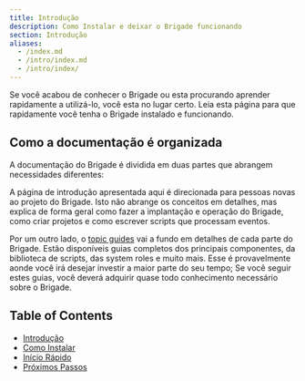 ```yaml
---
title: Introdução
description: Como Instalar e deixar o Brigade funcionando
section: Introdução
aliases:
  - /index.md
  - /intro/index.md
  - /intro/index/
---
```


Se você acabou de conhecer o Brigade ou esta procurando aprender rapidamente a utilizá-lo, você esta no lugar certo. Leia esta página para que rapidamente você tenha o Brigade instalado e funcionando.

## Como a documentação é organizada

A documentação do Brigade é dividida em duas partes que abrangem necessidades diferentes:

A página de introdução apresentada aqui é direcionada para pessoas novas ao projeto do Brigade. Isto não abrange os conceitos em detalhes, mas explica de forma geral como fazer a implantação e operação do Brigade, como criar projetos e como escrever scripts que processam eventos.

Por um outro lado, o [topic guides] vai a fundo em detalhes de cada parte do Brigade. Estão disponíveis guias completos dos principais componentes, da biblioteca de scripts, das system roles e muito mais. Esse é provavelmente aonde você irá desejar investir a maior parte do seu tempo;
Se você seguir estes guias, você deverá adquirir quase todo conhecimento necessário sobre o Brigade.  

[topic guides]: ../topics/

## Table of Contents

- [Introdução](introducao)
- [Como Instalar](como-instalar)
- [Início Rápido](iniciorapido)
- [Próximos Passos](próximos-passos)